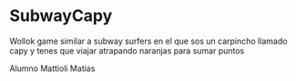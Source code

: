 # SubwayCapy
Wollok game similar a subway surfers en el que sos un carpincho llamado capy y tenes que viajar atrapando naranjas para sumar puntos

Alumno Mattioli Matias
